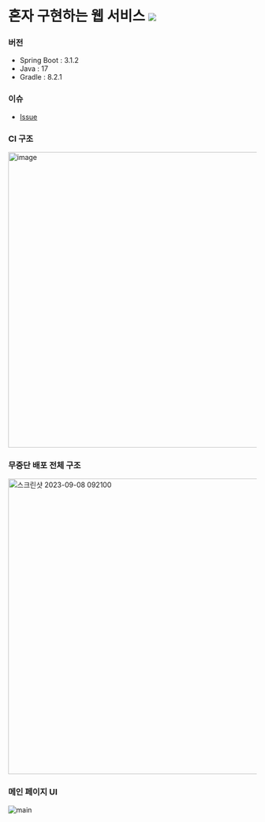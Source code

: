 # 혼자 구현하는 웹 서비스 ![](https://img.shields.io/badge/build-passing-green)

### 버전
- Spring Boot : 3.1.2
- Java : 17
- Gradle : 8.2.1

### 이슈
- [Issue](https://mingeonho1.tistory.com/category/%EA%B2%BD%ED%97%98/%ED%98%BC%EC%9E%90%20%EA%B5%AC%ED%98%84%ED%95%98%EB%8A%94%20%EC%9B%B9%20%EC%84%9C%EB%B9%84%EC%8A%A4)

### CI 구조
<img width="600" alt="image" src="https://github.com/mingeonho1/springboot-webservice/assets/102270909/c1039090-ae28-4e3f-8b85-b2ff6b5a450c">

### 무중단 배포 전체 구조
<img width="600" alt="스크린샷 2023-09-08 092100" src="https://github.com/mingeonho1/springboot-webservice/assets/102270909/938edc64-c28d-4ad4-9d36-756edd62bb9a">

### 메인 페이지 UI
![main](https://github.com/mingeonho1/springboot-webservice/assets/102270909/6df22214-5b17-4543-ad24-566847c26e59)
